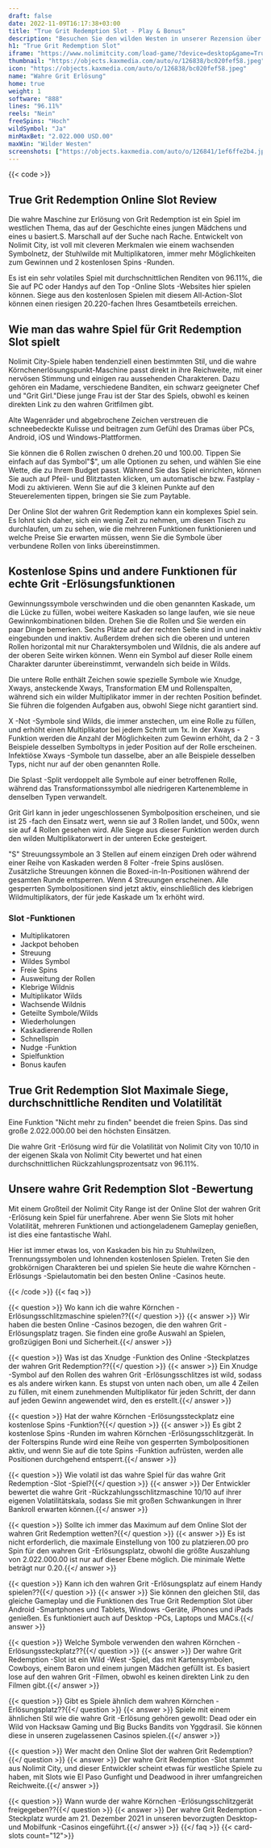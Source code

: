 ```yaml
---
draft: false
date: 2022-11-09T16:17:38+03:00
title: "True Grit Redemption Slot - Play & Bonus"
description: "Besuchen Sie den wilden Westen in unserer Rezension über den Online Slot der wahren Grit Redemption, wo wir uns die Funktionen ansehen und wo Sie mit dem besten Casino -Bonus spielen können."
h1: "True Grit Redemption Slot"
iframe: "https://www.nolimitcity.com/load-game/?device=desktop&game=TrueGrit"
thumbnail: "https://objects.kaxmedia.com/auto/o/126838/bc020fef58.jpeg"
icon: "https://objects.kaxmedia.com/auto/o/126838/bc020fef58.jpeg"
name: "Wahre Grit Erlösung"
home: true
weight: 1
software: "888"
lines: "96.11%"
reels: "Nein"
freeSpins: "Hoch"
wildSymbol: "Ja"
minMaxBet: "2.022.000 USD.00"
maxWin: "Wilder Westen"
screenshots: ["https://objects.kaxmedia.com/auto/o/126841/1ef6ffe2b4.jpeg"]
---
```


{{< code >}}<h2>True Grit Redemption Online Slot Review</h2><p>Die wahre Maschine zur Erlösung von Grit Redemption ist ein Spiel im westlichen Thema, das auf der Geschichte eines jungen Mädchens und eines u basiert.S. Marschall auf der Suche nach Rache. Entwickelt von Nolimit City, ist voll mit cleveren Merkmalen wie einem wachsenden Symbolnetz, der Stuhlwilde mit Multiplikatoren, immer mehr Möglichkeiten zum Gewinnen und 2 kostenlosen Spins -Runden.</p><p>Es ist ein sehr volatiles Spiel mit durchschnittlichen Renditen von 96.11%, die Sie auf PC oder Handys auf den Top -Online Slots -Websites hier spielen können. Siege aus den kostenlosen Spielen mit diesem All-Action-Slot können einen riesigen 20.220-fachen Ihres Gesamtbeteils erreichen.</p><h2>Wie man das wahre Spiel für Grit Redemption Slot spielt</h2><p>Nolimit City-Spiele haben tendenziell einen bestimmten Stil, und die wahre Körnchenerlösungspunkt-Maschine passt direkt in ihre Reichweite, mit einer nervösen Stimmung und einigen rau aussehenden Charakteren. Dazu gehören ein Madame, verschiedene Banditen, ein schwarz geeigneter Chef und "Grit Girl."Diese junge Frau ist der Star des Spiels, obwohl es keinen direkten Link zu den wahren Gritfilmen gibt.</p><p>Alte Wagenräder und abgebrochene Zeichen verstreuen die schneebedeckte Kulisse und beitragen zum Gefühl des Dramas über PCs, Android, iOS und Windows-Plattformen.</p><p>Sie können die 6 Rollen zwischen 0 drehen.20 und 100.00. Tippen Sie einfach auf das Symbol"$", um alle Optionen zu sehen, und wählen Sie eine Wette, die zu Ihrem Budget passt. Während Sie das Spiel einrichten, können Sie auch auf Pfeil- und Blitztasten klicken, um automatische bzw. Fastplay -Modi zu aktivieren. Wenn Sie auf die 3 kleinen Punkte auf den Steuerelementen tippen, bringen sie Sie zum Paytable.</p><p>Der Online Slot der wahren Grit Redemption kann ein komplexes Spiel sein. Es lohnt sich daher, sich ein wenig Zeit zu nehmen, um diesen Tisch zu durchlaufen, um zu sehen, wie die mehreren Funktionen funktionieren und welche Preise Sie erwarten müssen, wenn Sie die Symbole über verbundene Rollen von links übereinstimmen.</p><h2>Kostenlose Spins und andere Funktionen für echte Grit -Erlösungsfunktionen</h2><p>Gewinnungssymbole verschwinden und die oben genannten Kaskade, um die Lücke zu füllen, wobei weitere Kaskaden so lange laufen, wie sie neue Gewinnkombinationen bilden. Drehen Sie die Rollen und Sie werden ein paar Dinge bemerken. Sechs Plätze auf der rechten Seite sind in und inaktiv eingebunden und inaktiv. Außerdem drehen sich die oberen und unteren Rollen horizontal mit nur Charaktersymbolen und Wildnis, die als andere auf der oberen Seite wirken können. Wenn ein Symbol auf dieser Rolle einem Charakter darunter übereinstimmt, verwandeln sich beide in Wilds.</p><p>Die untere Rolle enthält Zeichen sowie spezielle Symbole wie Xnudge, Xways, ansteckende Xways, Transformation EM und Rollenspalten, während sich ein wilder Multiplikator immer in der rechten Position befindet. Sie führen die folgenden Aufgaben aus, obwohl Siege nicht garantiert sind.</p><p>X -Not -Symbole sind Wilds, die immer anstechen, um eine Rolle zu füllen, und erhöht einen Multiplikator bei jedem Schritt um 1x. In der Xways -Funktion werden die Anzahl der Möglichkeiten zum Gewinn erhöht, da 2 - 3 Beispiele desselben Symboltyps in jeder Position auf der Rolle erscheinen. Infektiöse Xways -Symbole tun dasselbe, aber an alle Beispiele desselben Typs, nicht nur auf der oben genannten Rolle.</p><p>Die Splast -Split verdoppelt alle Symbole auf einer betroffenen Rolle, während das Transformationssymbol alle niedrigeren Kartenembleme in denselben Typen verwandelt.</p><p>Grit Girl kann in jeder ungeschlossenen Symbolposition erscheinen, und sie ist 25 -fach den Einsatz wert, wenn sie auf 3 Rollen landet, und 500x, wenn sie auf 4 Rollen gesehen wird. Alle Siege aus dieser Funktion werden durch den wilden Multiplikatorwert in der unteren Ecke gesteigert.</p><p>"S" Streuungssymbole an 3 Stellen auf einem einzigen Dreh oder während einer Reihe von Kaskaden werden 8 Folter -freie Spins auslösen. Zusätzliche Streuungen können die Boxed-in-In-Positionen während der gesamten Runde entsperren. Wenn 4 Streuungen erscheinen. Alle gesperrten Symbolpositionen sind jetzt aktiv, einschließlich des klebrigen Wildmultiplikators, der für jede Kaskade um 1x erhöht wird.</p><h3>
Slot -Funktionen</h3><ul>
<li></span>
Multiplikatoren</li>
<li></span>
Jackpot behoben</li>
<li></span>
Streuung</li>
<li></span>
Wildes Symbol</li>
<li></span>
Freie Spins</li>
<li></span>
Ausweitung der Rollen</li>
<li></span>
Klebrige Wildnis</li>
<li></span>
Multiplikator Wilds</li>
<li></span>
Wachsende Wildnis</li>
<li></span>
Geteilte Symbole/Wilds</li>
<li></span>
Wiederholungen</li>
<li></span>
Kaskadierende Rollen</li>
<li></span>
Schnellspin</li>
<li></span>
Nudge -Funktion</li>
<li></span>
Spielfunktion</li>
<li></span>
Bonus kaufen</li></ul><h2>True Grit Redemption Slot Maximale Siege, durchschnittliche Renditen und Volatilität</h2><p>Eine Funktion "Nicht mehr zu finden" beendet die freien Spins. Das sind große 2.022.000.00 bei den höchsten Einsätzen.</p><p>Die wahre Grit -Erlösung wird für die Volatilität von Nolimit City von 10/10 in der eigenen Skala von Nolimit City bewertet und hat einen durchschnittlichen Rückzahlungsprozentsatz von 96.11%.</p><h2>Unsere wahre Grit Redemption Slot -Bewertung</h2><p>Mit einem Großteil der Nolimit City Range ist der Online Slot der wahren Grit -Erlösung kein Spiel für unerfahrene. Aber wenn Sie Slots mit hoher Volatilität, mehreren Funktionen und actiongeladenem Gameplay genießen, ist dies eine fantastische Wahl.</p><p>Hier ist immer etwas los, von Kaskaden bis hin zu Stuhlwilzen, Trennungssymbolen und lohnenden kostenlosen Spielen. Treten Sie den grobkörnigen Charakteren bei und spielen Sie heute die wahre Körnchen -Erlösungs -Spielautomatin bei den besten Online -Casinos heute.</p>
{{< /code >}}
{{< faq >}}

{{< question >}} Wo kann ich die wahre Körnchen -Erlösungsschlitzmaschine spielen??{{</ question >}}
{{< answer >}} Wir haben die besten Online -Casinos bezogen, die den wahren Grit -Erlösungsplatz tragen. Sie finden eine große Auswahl an Spielen, großzügigen Boni und Sicherheit.{{</ answer >}}

{{< question >}} Was ist das Xnudge -Funktion des Online -Steckplatzes der wahren Grit Redemption??{{</ question >}}
{{< answer >}} Ein Xnudge -Symbol auf den Rollen des wahren Grit -Erlösungsschlitzes ist wild, sodass es als andere wirken kann. Es stupst von unten nach oben, um alle 4 Zeilen zu füllen, mit einem zunehmenden Multiplikator für jeden Schritt, der dann auf jeden Gewinn angewendet wird, den es erstellt.{{</ answer >}}

{{< question >}} Hat der wahre Körnchen -Erlösungssteckplatz eine kostenlose Spins -Funktion?{{</ question >}}
{{< answer >}} Es gibt 2 kostenlose Spins -Runden im wahren Körnchen -Erlösungsschlitzgerät. In der Folterspins Runde wird eine Reihe von gesperrten Symbolpositionen aktiv, und wenn Sie auf die tote Spins -Funktion aufrüsten, werden alle Positionen durchgehend entsperrt.{{</ answer >}}

{{< question >}} Wie volatil ist das wahre Spiel für das wahre Grit Redemption -Slot -Spiel?{{</ question >}}
{{< answer >}} Der Entwickler bewertet die wahre Grit -Rückzahlungsschlitzmaschine 10/10 auf ihrer eigenen Volatilitätskala, sodass Sie mit großen Schwankungen in Ihrer Bankroll erwarten können.{{</ answer >}}

{{< question >}} Sollte ich immer das Maximum auf dem Online Slot der wahren Grit Redemption wetten?{{</ question >}}
{{< answer >}} Es ist nicht erforderlich, die maximale Einstellung von 100 zu platzieren.00 pro Spin für den wahren Grit -Erlösungsplatz, obwohl die größte Auszahlung von 2.022.000.00 ist nur auf dieser Ebene möglich. Die minimale Wette beträgt nur 0.20.{{</ answer >}}

{{< question >}} Kann ich den wahren Grit -Erlösungsplatz auf einem Handy spielen??{{</ question >}}
{{< answer >}} Sie können den gleichen Stil, das gleiche Gameplay und die Funktionen des True Grit Redemption Slot über Android -Smartphones und Tablets, Windows -Geräte, iPhones und iPads genießen. Es funktioniert auch auf Desktop -PCs, Laptops und MACs.{{</ answer >}}

{{< question >}} Welche Symbole verwenden den wahren Körnchen -Erlösungssteckplatz??{{</ question >}}
{{< answer >}} Der wahre Grit Redemption -Slot ist ein Wild -West -Spiel, das mit Kartensymbolen, Cowboys, einem Baron und einem jungen Mädchen gefüllt ist. Es basiert lose auf den wahren Grit -Filmen, obwohl es keinen direkten Link zu den Filmen gibt.{{</ answer >}}

{{< question >}} Gibt es Spiele ähnlich dem wahren Körnchen -Erlösungsplatz??{{</ question >}}
{{< answer >}} Spiele mit einem ähnlichen Stil wie die wahre Grit -Erlösung gehören gewollt: Dead oder ein Wild von Hacksaw Gaming und Big Bucks Bandits von Yggdrasil. Sie können diese in unseren zugelassenen Casinos spielen.{{</ answer >}}

{{< question >}} Wer macht den Online Slot der wahren Grit Redemption?{{</ question >}}
{{< answer >}} Der wahre Grit Redemption -Slot stammt aus Nolimit City, und dieser Entwickler scheint etwas für westliche Spiele zu haben, mit Slots wie El Paso Gunfight und Deadwood in ihrer umfangreichen Reichweite.{{</ answer >}}

{{< question >}} Wann wurde der wahre Körnchen -Erlösungsschlitzgerät freigegeben??{{</ question >}}
{{< answer >}} Der wahre Grit Redemption -Steckplatz wurde am 21. Dezember 2021 in unseren bevorzugten Desktop- und Mobilfunk -Casinos eingeführt.{{</ answer >}}
{{</ faq >}}
{{< card-slots count="12">}}